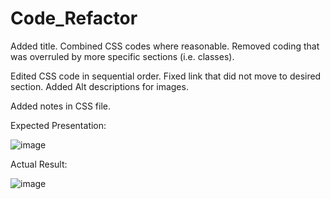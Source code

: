 # Code_Refactor

Added title.
Combined CSS codes where reasonable.
Removed coding that was overruled by more specific sections (i.e. classes).

Edited CSS code in sequential order.
Fixed link that did not move to desired section.
Added Alt descriptions for images.

Added notes in CSS file.

Expected Presentation:

![image](https://user-images.githubusercontent.com/83562370/120935285-01c33680-c6d0-11eb-8054-17d0ce473945.png)

Actual Result:

![image](https://user-images.githubusercontent.com/83562370/120935417-a776a580-c6d0-11eb-9b6e-ed4fb5470bff.png)
